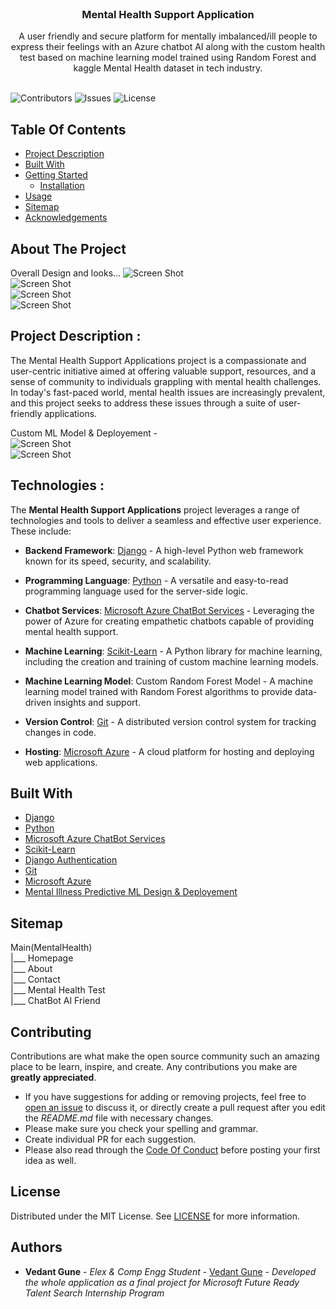 <br/>
<p align="center">
  <h3 align="center">Mental Health Support Application</h3>

  <p align="center">
    A user friendly and secure platform for mentally imbalanced/ill people to  express their feelings with an Azure chatbot AI along with the custom health test based on machine learning model trained using Random Forest and kaggle Mental Health dataset in tech industry.
    <br/>
    <br/>
  </p>
</p>

![Contributors](https://img.shields.io/github/contributors/vedantgune99/Mental-Health-Support-Application?color=dark-green) ![Issues](https://img.shields.io/github/issues/vedantgune99/Mental-Health-Support-Application) ![License](https://img.shields.io/github/license/vedantgune99/Mental-Health-Support-Application) 

## Table Of Contents

* [Project Description](#project-description)
* [Built With](#built-with)
* [Getting Started](#getting-started)
  * [Installation](#installation)
* [Usage](#usage)
* [Sitemap](#sitemap)
* [Acknowledgements](#acknowledgements)

## About The Project
Overall Design and looks...
![Screen Shot](Extras/Screenshots/img1.png)<br/>
![Screen Shot](Extras/Screenshots/img2.png)<br/>
![Screen Shot](Extras/Screenshots/img4.png)<br/>
![Screen Shot](Extras/Screenshots/img5.png)<br/>



## Project Description :
The Mental Health Support Applications project is a compassionate and user-centric initiative aimed at offering valuable support, resources, and a sense of community to individuals grappling with mental health challenges. In today's fast-paced world, mental health issues are increasingly prevalent, and this project seeks to address these issues through a suite of user-friendly applications.


Custom ML Model & Deployement - <br/>
![Screen Shot](Extras/Screenshots/img8.png)<br/>
![Screen Shot](Extras/Screenshots/img9.png)<br/>


## Technologies :
The **Mental Health Support Applications** project leverages a range of technologies and tools to deliver a seamless and effective user experience. These include:

- **Backend Framework**: [Django](https://www.djangoproject.com/) - A high-level Python web framework known for its speed, security, and scalability.

- **Programming Language**: [Python](https://www.python.org/) - A versatile and easy-to-read programming language used for the server-side logic.

- **Chatbot Services**: [Microsoft Azure ChatBot Services](https://azure.microsoft.com/en-us/services/bot-service/) - Leveraging the power of Azure for creating empathetic chatbots capable of providing mental health support.

- **Machine Learning**: [Scikit-Learn](https://scikit-learn.org/) - A Python library for machine learning, including the creation and training of custom machine learning models.

- **Machine Learning Model**: Custom Random Forest Model - A machine learning model trained with Random Forest algorithms to provide data-driven insights and support.

- **Version Control**: [Git](https://git-scm.com/) - A distributed version control system for tracking changes in code.

- **Hosting**: [Microsoft Azure](https://azure.microsoft.com/en-us/) - A cloud platform for hosting and deploying web applications.

## Built With

- [Django](https://www.djangoproject.com/)
- [Python](https://www.python.org/)
- [Microsoft Azure ChatBot Services](https://azure.microsoft.com/en-us/services/bot-service/)
- [Scikit-Learn](https://scikit-learn.org/)
- [Django Authentication](https://docs.djangoproject.com/en/3.2/topics/auth/)
- [Git](https://git-scm.com/)
- [Microsoft Azure](https://azure.microsoft.com/en-us/)
- [Mental Illness Predictive ML Design & Deployement](https://www.kaggle.com/datasets/osmi/mental-health-in-tech-survey)


## Sitemap

Main(MentalHealth) 
    <br />|___ Homepage
    <br />|___ About
    <br />|___ Contact
    <br />|___ Mental Health Test
    <br />|___ ChatBot AI Friend
    


## Contributing

Contributions are what make the open source community such an amazing place to be learn, inspire, and create. Any contributions you make are **greatly appreciated**.
* If you have suggestions for adding or removing projects, feel free to [open an issue](https://github.com/vedantgune99/Mental-Health-Support-Application/issues/new) to discuss it, or directly create a pull request after you edit the *README.md* file with necessary changes.
* Please make sure you check your spelling and grammar.
* Create individual PR for each suggestion.
* Please also read through the [Code Of Conduct](https://github.com/vedantgune99/Mental-Health-Support-Application/blob/main/CODE_OF_CONDUCT.md) before posting your first idea as well.


## License
Distributed under the MIT License. See [LICENSE](https://github.com/vedantgune99/Mental-Health-Support-Application/blob/main/LICENSE.md) for more information.

## Authors
* **Vedant Gune** - *Elex & Comp Engg Student* - [Vedant Gune](https://github.com/ShaanCoding/) - *Developed the whole application as a final project for Microsoft Future Ready Talent Search Internship Program*

